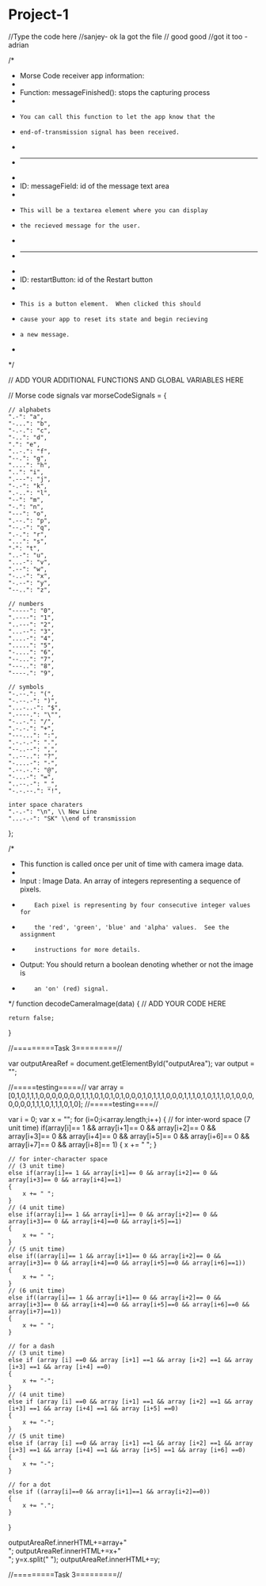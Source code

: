 # Project-1

//Type the code here
//sanjey- ok la got the file
// good good
//got it too -adrian


/*
 * Morse Code receiver app information:
 *
 * Function: messageFinished(): stops the capturing process
 *
 *     You can call this function to let the app know that the 
 *     end-of-transmission signal has been received.
 *
 * -------------------------------------------------------
 *
 * ID: messageField: id of the message text area
 *
 *     This will be a textarea element where you can display
 *     the recieved message for the user.
 * 
 * -------------------------------------------------------
 *
 * ID: restartButton: id of the Restart button
 *
 *     This is a button element.  When clicked this should 
 *     cause your app to reset its state and begin recieving
 *     a new message.
 *
 */


// ADD YOUR ADDITIONAL FUNCTIONS AND GLOBAL VARIABLES HERE

// Morse code signals
var morseCodeSignals = {

    // alphabets
    ".-": "a",
    "-...": "b",
    "-.-.": "c",
    "-..": "d",
    ".": "e",
    "..-.": "f",
    "--.": "g",
    "....": "h",
    "..": "i",
    ".---": "j",
    "-.-": "k",
    ".-..": "l",
    "--": "m",
    "-.": "n",
    "---": "o",
    ".--.": "p",
    "--.-": "q",
    ".-.": "r",
    "...": "s",
    "-": "t",
    "..-": "u",
    "...-": "v",
    ".--": "w",
    "-..-": "x",
    "-.--": "y",
    "--..": "z",
    
    // numbers
    "-----": "0",
    ".----": "1",
    "..---": "2",
    "...--": "3",
    "....-": "4",
    ".....": "5",
    "-....": "6",
    "--...": "7",
    "---..": "8",
    "----.": "9",
    
    // symbols
    "-.--.": "(",
    "-.--.-": ")",
    "...-..-": "$",
    ".----.": "\"",
    "-..-.": "/",
    ".-.-.": "+",
    "---...": ":",
    ".-.-.-": ".",
    "--..--": ",",
    "..--..": "?",
    "-....-": "-",
    ".--.-.": "@",
    "-...-": "=",
    "..--.-": "_",
    "-.-.--.": "!",
    
    inter space charaters
    ".-.-": "\n", \\ New Line
    "...-.-": "SK" \\end of transmission
};


/*
 * This function is called once per unit of time with camera image data.
 * 
 * Input : Image Data. An array of integers representing a sequence of pixels.
 *         Each pixel is representing by four consecutive integer values for 
 *         the 'red', 'green', 'blue' and 'alpha' values.  See the assignment
 *         instructions for more details.
 * Output: You should return a boolean denoting whether or not the image is 
 *         an 'on' (red) signal.
 */
function decodeCameraImage(data) {
    // ADD YOUR CODE HERE

    return false;
}


//=========Task 3=========//

var outputAreaRef = document.getElementById("outputArea");
var output = "";

//=====testing=====//
var array = [0,1,0,1,1,1,0,0,0,0,0,0,0,1,1,1,0,1,0,1,0,1,0,0,0,1,0,1,1,1,0,0,0,1,1,1,0,1,0,1,1,1,0,1,0,0,0,0,0,0,0,1,1,1,0,1,1,1,0,1,0];
//=====testing====//

var i = 0;
var x = "";
for (i=0;i<array.length;i++)
{
	// for inter-word space (7 unit time)
	if(array[i]== 1 && array[i+1]== 0 && array[i+2]== 0 && array[i+3]== 0 && array[i+4]== 0 && array[i+5]== 0 && array[i+6]== 0 && array[i+7]== 0 && array[i+8]== 1)
	{
		x += "   ";
	}
                    
	// for inter-character space 
	// (3 unit time)
	else if(array[i]== 1 && array[i+1]== 0 && array[i+2]== 0 && array[i+3]== 0 && array[i+4]==1)
	{ 
		x += " ";
	}
	// (4 unit time)
	else if(array[i]== 1 && array[i+1]== 0 && array[i+2]== 0 && array[i+3]== 0 && array[i+4]==0 && array[i+5]==1)
	{ 
		x += " ";
	}
	// (5 unit time)
	else if((array[i]== 1 && array[i+1]== 0 && array[i+2]== 0 && array[i+3]== 0 && array[i+4]==0 && array[i+5]==0 && array[i+6]==1))
	{ 
		x += " ";
	}
	// (6 unit time)
	else if((array[i]== 1 && array[i+1]== 0 && array[i+2]== 0 && array[i+3]== 0 && array[i+4]==0 && array[i+5]==0 && array[i+6]==0 && array[i+7]==1))
	{ 
		x += " ";
	}
                    
	// for a dash
	// (3 unit time)
	else if (array [i] ==0 && array [i+1] ==1 && array [i+2] ==1 && array [i+3] ==1 && array [i+4] ==0)
	{
		x += "-";
	}
	// (4 unit time)
	else if (array [i] ==0 && array [i+1] ==1 && array [i+2] ==1 && array [i+3] ==1 && array [i+4] ==1 && array [i+5] ==0)
	{
		x += "-";
	}
	// (5 unit time)
	else if (array [i] ==0 && array [i+1] ==1 && array [i+2] ==1 && array [i+3] ==1 && array [i+4] ==1 && array [i+5] ==1 && array [i+6] ==0)
	{
		x += "-";
	}
	               
	// for a dot
	else if ((array[i]==0 && array[i+1]==1 && array[i+2]==0))
	{
		x += ".";
	}
}

outputAreaRef.innerHTML+=array+"<br/>";
outputAreaRef.innerHTML+=x+"<br/>";
y=x.split(" ");
outputAreaRef.innerHTML+=y;
                
//=========Task 3=========//
